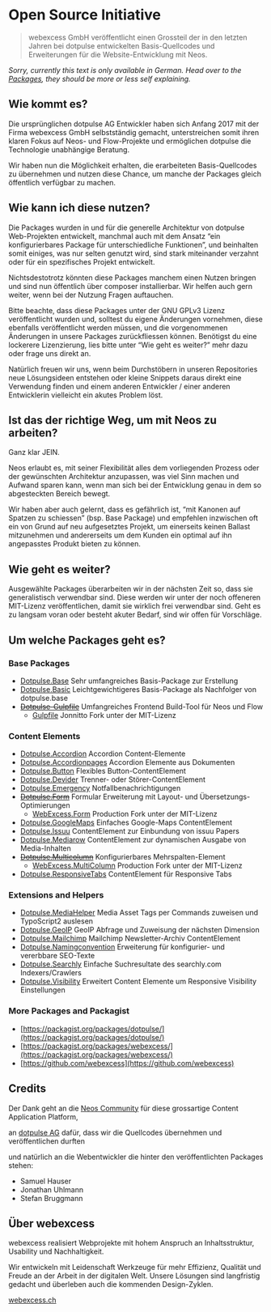 
# Open Source Initiative

> webexcess GmbH veröffentlicht einen Grossteil der in den letzten Jahren bei dotpulse entwickelten Basis-Quellcodes und Erweiterungen für die Website-Entwicklung mit Neos.


_Sorry, currently this text is only available in German. Head over to the [Packages](#headingPackages), they should be more or less self explaining._


## Wie kommt es?

Die ursprünglichen dotpulse AG Entwickler haben sich Anfang 2017 mit der Firma webexcess GmbH selbstständig gemacht, unterstreichen somit ihren klaren Fokus auf Neos- und Flow-Projekte und ermöglichen dotpulse die Technologie unabhängige Beratung.

Wir haben nun die Möglichkeit erhalten, die erarbeiteten Basis-Quellcodes zu übernehmen und nutzen diese Chance, um manche der Packages gleich öffentlich verfügbar zu machen.


## Wie kann ich diese nutzen?

Die Packages wurden in und für die generelle Architektur von dotpulse Web-Projekten entwickelt, manchmal auch mit dem Ansatz “ein konfigurierbares Package für unterschiedliche Funktionen”, und beinhalten somit einiges, was nur selten genutzt wird, sind stark miteinander verzahnt oder für ein spezifisches Projekt entwickelt.

Nichtsdestotrotz könnten diese Packages manchem einen Nutzen bringen und sind nun öffentlich über composer installierbar. Wir helfen auch gern weiter, wenn bei der Nutzung Fragen auftauchen.

Bitte beachte, dass diese Packages unter der GNU GPLv3 Lizenz veröffentlicht wurden und, solltest du eigene Änderungen vornehmen, diese ebenfalls veröffentlicht werden müssen, und die vorgenommenen Änderungen in unsere Packages zurückfliessen können. Benötigst du eine lockerere Lizenzierung, lies bitte unter “Wie geht es weiter?” mehr dazu oder frage uns direkt an.

Natürlich freuen wir uns, wenn beim Durchstöbern in unseren Repositories neue Lösungsideen entstehen oder kleine Snippets daraus direkt eine Verwendung finden und einem anderen Entwickler / einer anderen Entwicklerin vielleicht ein akutes Problem löst.


## Ist das der richtige Weg, um mit Neos zu arbeiten?

Ganz klar JEIN.

Neos erlaubt es, mit seiner Flexibilität alles dem vorliegenden Prozess oder der gewünschten Architektur anzupassen, was viel Sinn machen und Aufwand sparen kann, wenn man sich bei der Entwicklung genau in dem so abgesteckten Bereich bewegt.

Wir haben aber auch gelernt, dass es gefährlich ist, “mit Kanonen auf Spatzen zu schiessen” (bsp. Base Package) und empfehlen inzwischen oft ein von Grund auf neu aufgesetztes Projekt, um einerseits keinen Ballast mitzunehmen und andererseits um dem Kunden ein optimal auf ihn angepasstes Produkt bieten zu können.


## Wie geht es weiter?

Ausgewählte Packages überarbeiten wir in der nächsten Zeit so, dass sie generalistisch verwendbar sind. Diese werden wir unter der noch offeneren MIT-Lizenz veröffentlichen, damit sie wirklich frei verwendbar sind. Geht es zu langsam voran oder besteht akuter Bedarf, sind wir offen für Vorschläge.


## <a name="headingPackages"></a>Um welche Packages geht es?

### Base Packages

- [Dotpulse.Base](https://github.com/webexcess/dotpulse-neos-plugin-base) Sehr umfangreiches Basis-Package zur Erstellung
- [Dotpulse.Basic](https://github.com/webexcess/dotpulse-neos-plugin-basic) Leichtgewichtigeres Basis-Package als Nachfolger von dotpulse.base
- [~~Dotpulse-Gulpfile~~](https://github.com/webexcess/dotpulse-gulpfile.js) Umfangreiches Frontend Build-Tool für Neos und Flow
  - [Gulpfile](https://github.com/jonnitto/gulpfile.js) Jonnitto Fork unter der MIT-Lizenz

### Content Elements

- [Dotpulse.Accordion](https://github.com/webexcess/dotpulse-neos-plugin-accordion) Accordion Content-Elemente
- [Dotpulse.Accordionpages](https://github.com/webexcess/dotpulse-neos-plugin-accordion-pages) Accordion Elemente aus Dokumenten
- [Dotpulse.Button](https://github.com/webexcess/dotpulse-neos-plugin-button) Flexibles Button-ContentElement
- [Dotpulse.Devider](https://github.com/webexcess/dotpulse-neos-plugin-divider) Trenner- oder Störer-ContentElement
- [Dotpulse.Emergency](https://github.com/webexcess/dotpulse-neos-plugin-emergency) Notfallbenachrichtigungen
- [~~Dotpulse.Form~~](https://github.com/webexcess/dotpulse-neos-plugin-form) Formular Erweiterung mit Layout- und Übersetzungs-Optimierungen
  - [WebExcess.Form](https://github.com/webexcess/WebExcess.Form) Production Fork unter der MIT-Lizenz
- [Dotpulse.GoogleMaps](https://github.com/webexcess/dotpulse-neos-plugin-googlemaps) Einfaches Google-Maps ContentElement
- [Dotpulse.Issuu](https://github.com/webexcess/dotpulse-neos-plugin-issuu) ContentElement zur Einbundung von issuu Papers
- [Dotpulse.Mediarow](https://github.com/webexcess/dotpulse-neos-plugin-mediarow) ContentElement zur dynamischen Ausgabe von Media-Inhalten
- [~~Dotpulse.Multicolumn~~](https://github.com/webexcess/dotpulse-neos-plugin-multicolumn) Konfigurierbares Mehrspalten-Element
  - [WebExcess.MultiColumn](https://github.com/webexcess/WebExcess.MultiColumn) Production Fork unter der MIT-Lizenz
- [Dotpulse.ResponsiveTabs](https://github.com/webexcess/dotpulse-neos-plugin-responsivetabs) ContentElement für Responsive Tabs

### Extensions and Helpers

- [Dotpulse.MediaHelper](https://github.com/webexcess/dotpulse-neos-application-mediahelper) Media Asset Tags per Commands zuweisen und TypoScript2 auslesen
- [Dotpulse.GeoIP](https://github.com/webexcess/dotpulse-neos-package-geoip) GeoIP Abfrage und Zuweisung der nächsten Dimension
- [Dotpulse.Mailchimp](https://github.com/webexcess/dotpulse-neos-plugin-mailchimp) Mailchimp Newsletter-Archiv ContentElement
- [Dotpulse.Namingconvention](https://github.com/webexcess/dotpulse-neos-plugin-namingconvention) Erweiterung für konfigurier- und vererbbare SEO-Texte
- [Dotpulse.Searchly](https://github.com/webexcess/dotpulse-neos-plugin-searchly) Einfache Suchresultate des searchly.com Indexers/Crawlers
- [Dotpulse.Visibility](https://github.com/webexcess/dotpulse-neos-plugin-visibility) Erweitert Content Elemente um Responsive Visibility Einstellungen

### More Packages and Packagist

- [https://packagist.org/packages/dotpulse/](https://packagist.org/packages/dotpulse/)
- [https://packagist.org/packages/webexcess/](https://packagist.org/packages/webexcess/)
- [https://github.com/webexcess](https://github.com/webexcess)


## Credits

Der Dank geht an die [Neos Community](https://neos.io) für diese grossartige Content Application Platform,

an [dotpulse AG](http://dotpulse.ch) dafür, dass wir die Quellcodes übernehmen und veröffentlichen durften

und natürlich an die Webentwickler die hinter den veröffentlichten Packages stehen:
- Samuel Hauser
- Jonathan Uhlmann
- Stefan Bruggmann


## Über webexcess

webexcess realisiert Webprojekte mit hohem Anspruch an Inhaltsstruktur, Usability und Nachhaltigkeit.

Wir entwickeln mit Leidenschaft Werkzeuge für mehr Effizienz, Qualität und Freude an der Arbeit in der digitalen Welt. Unsere Lösungen sind langfristig gedacht und überleben auch die kommenden Design-Zyklen.

[webexcess.ch](https://webexcess.ch)
